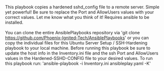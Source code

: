 This playbook copies a hardened sshd_config file to a remote server. Simple yet powerful! Be sure to replace the Port and AllowUsers values with your correct values. Let me know what you think of it! Requires ansible to be installed.
<br></br>
You can clone the entire AnsiblePlaybooks repository via 'git clone https://github.com/Phoenix-Ignited-Tech/AnsiblePlaybooks' or you can copy the individual files for this Ubuntu Server Setup / SSH-Hardening playbook to your local machine.
Before running this playbook be sure to update the host info in the Inventory.ini file and the ssh Port and AllowUsers values in the Hardened-SSHD-CONFIG file to your desired values.
To run this playbook run: 'ansible-playbook -i Inventory.ini ansibleplay.yaml -K'
